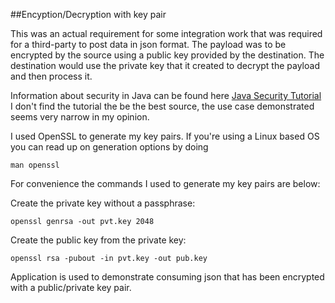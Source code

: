 ##Encyption/Decryption with key pair

This was an actual requirement for some integration work that was required for a third-party to post data in json
format. The payload was to be encrypted by the source using a public key provided by the destination. The destination
would use the private key that it created to decrypt the payload and then process it.

Information about security in Java can be found here [Java Security Tutorial](https://docs.oracle.com/javase/tutorial/security/index.html)
I don't find the tutorial the be the best source, the use case demonstrated seems very narrow in my opinion.


I used OpenSSL to generate my key pairs. If you're using a Linux based OS you can read up on generation options by doing
```
man openssl
```
For convenience the commands I used to generate my key pairs are below:

Create the private key without a passphrase:
```
openssl genrsa -out pvt.key 2048
```

Create the public key from the private key:
```
openssl rsa -pubout -in pvt.key -out pub.key
```

Application is used to demonstrate consuming json that has been encrypted with a public/private key pair.


